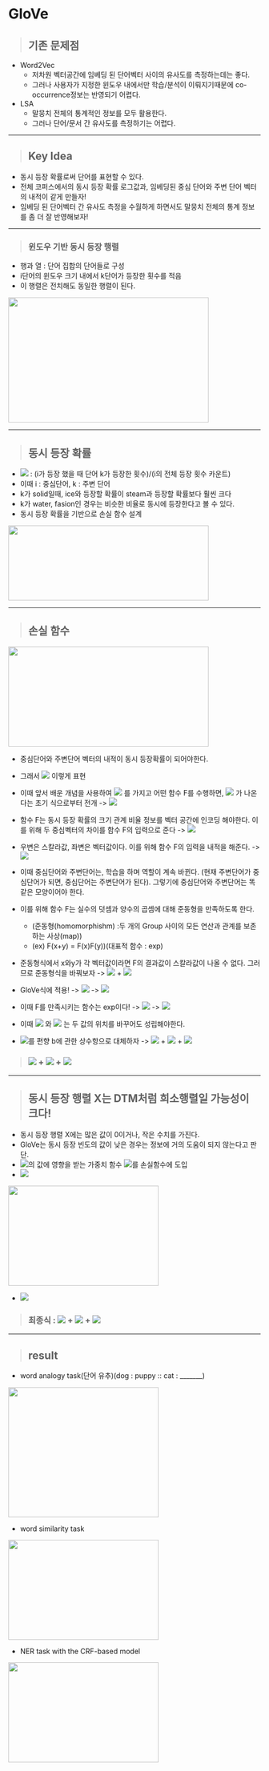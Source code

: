 # GloVe

> ## 기존 문제점

- Word2Vec
  - 저차원 벡터공간에 임베딩 된 단어벡터 사이의 유사도를 측정하는데는 좋다.
  - 그러나 사용자가 지정한 윈도우 내에서만 학습/분석이 이뤄지기때문에 co-occurrence정보는 반영되기 어렵다. 
- LSA
  - 말뭉치 전체의 통계적인 정보를 모두 활용한다.
  - 그러나 단어/문서 간 유사도를 측정하기는 어렵다.

---

> ## Key Idea

- 동시 등장 확률로써 단어를 표현할 수 있다.
- 전체 코퍼스에서의 동시 등장 확률 로그값과, 임베딩된 중심 단어와 주변 단어 벡터의 내적이 같게 만들자!
- 임베딩 된 단어벡터 간 유사도 측정을 수월하게 하면서도 말뭉치 전체의 통계 정보를 좀 더 잘 반영해보자!

---

> ### 윈도우 기반 동시 등장 행렬

- 행과 열 : 단어 집합의 단어들로 구성
- i단어의 윈도우 크기 내에서 k단어가 등장한 횟수를 적음
- 이 행렬은 전치해도 동일한 행렬이 된다.

<img src="https://user-images.githubusercontent.com/59716219/130346735-27d23267-0b06-42e5-9132-30de804415e8.png" width="400" height="250">

---

> ## 동시 등장 확률

- <img src="https://render.githubusercontent.com/render/math?math=P(k|i)"> : (i가 등장 했을 때 단어 k가 등장한 횟수)/(i의 전체 등장 횟수 카운트)
- 이때 i : 중심단어, k : 주변 단어
- k가 solid일때, ice와 등장할 확률이 steam과 등장할 확률보다 훨씬 크다
- k가 water, fasion인 경우는 비슷한 비율로 동시에 등장한다고 볼 수 있다.
- 동시 등장 확률을 기반으로 손실 함수 설계

<img src="https://user-images.githubusercontent.com/59716219/130346806-9e8e49f1-9dd4-4962-8405-3cda6376968f.png" width="400" height="150">

---

> ## 손실 함수

<img src="https://user-images.githubusercontent.com/59716219/130347049-5709d657-aa2e-4b7c-9259-91d5993585f4.png" width="400" height="200">

- 중심단어와 주변단어 벡터의 내적이 동시 등장확률이 되어야한다.
- 그래서 <img src="https://render.githubusercontent.com/render/math?math=dot product(w_i, \tilde{w_k}) \approx P(k|i) = P_{ik}"> 이렇게 표현
- 이때 앞서 배운 개념을 사용하여 <img src="https://render.githubusercontent.com/render/math?math=w_i, w_j, \tilde{w_k}"> 를 가지고 어떤 함수 F를 수행하면, <img src="https://render.githubusercontent.com/render/math?math=P_{ik}/P_{jk}"> 가 나온다는 초기 식으로부터 전개
  -> <img src="https://render.githubusercontent.com/render/math?math=F(w_i, w_j, \tilde{w_k}) = P_{ik}/P_{jk}"> 
  
- 함수 F는 동시 등장 확률의 크기 관계 비율 정보를 벡터 공간에 인코딩 해야한다. 이를 위해 두 중심벡터의 차이를 함수 F의 입력으로 준다
  -> <img src="https://render.githubusercontent.com/render/math?math=F(w_i - w_j, \tilde{w_k}) = P_{ik}/P_{jk}"> 
  
- 우변은 스칼라값, 좌변은 벡터값이다. 이를 위해 함수 F의 입력을 내적을 해준다.
  -> <img src="https://render.githubusercontent.com/render/math?math=F({(w_i - w_j)}^T \tilde{w_k}) = P_{ik}/P_{jk}"> 
  
- 이때 중심단어와 주변단어는, 학습을 하며 역할이 계속 바뀐다. (현재 주변단어가 중심단어가 되면, 중심단어는 주변단어가 된다). 그렇기에 중심단어와 주변단어는 똑같은 모양이어야 한다.
- 이를 위해 함수 F는 실수의 덧셈과 양수의 곱셈에 대해 준동형을 만족하도록 한다. 
  - (준동형(homomorphishm) :두 개의 Group 사이의 모든 연산과 관계를 보존하는 사상(map))
  - (ex) F(x+y) = F(x)F(y))(대표적 함수 : exp)
- 준동형식에서 x와y가 각 벡터값이라면 F의 결과값이 스칼라값이 나올 수 없다. 그러므로 준동형식을 바꿔보자
  -> <img src="https://render.githubusercontent.com/render/math?math=F(v_1^Tv_2"> + <img src="https://render.githubusercontent.com/render/math?math=v_3^Tv_4) = F(v_1^Tv_2)F(v_3^Tv_4), \forall{v_1, v_2, v_3, v_4 \in V}">
  
- GloVe식에 적용!
  ->  <img src="https://render.githubusercontent.com/render/math?math=F({(w_i - w_j)}^T \tilde{w_k}) = P_{ik}/P_{jk} = F(W_i^T\tilde{w_k})/F(W_j^T\tilde{w_k})">
  ->  <img src="https://render.githubusercontent.com/render/math?math=F(w_i^T\tilde{w_k}) = P_{ik} = X_{ik}/X_i">  
  
- 이때 F를 만족시키는 함수는 exp이다!
  -> <img src="https://render.githubusercontent.com/render/math?math=exp(w_i^T\tilde{w_k}) = P_{ik} = X_{ik}/X_i">
  -> <img src="https://render.githubusercontent.com/render/math?math=w_i^T\tilde{w_k} = logP_{ik} = logX_{ik} - logX_i">
 
- 이때 <img src="https://render.githubusercontent.com/render/math?math=w_i"> 와 <img src="https://render.githubusercontent.com/render/math?math=\tilde{w_i}"> 는 두 값의 위치를 바꾸어도 성립해야한다.
- <img src="https://render.githubusercontent.com/render/math?math=log X_i">를 편향 b에 관한 상수항으로 대체하자
  -> <img src="https://render.githubusercontent.com/render/math?math=w_i^T\tilde{w_k}"> + <img src="https://render.githubusercontent.com/render/math?math=b_i"> + <img src="https://render.githubusercontent.com/render/math?math=\tilde{b_k} = logX_{ik}">
  
> ### <img src="https://render.githubusercontent.com/render/math?math=Loss function = \sum^V_{m,n = 1}{(w_i^T\tilde{w_k}}"> + <img src="https://render.githubusercontent.com/render/math?math=b_i"> + <img src="https://render.githubusercontent.com/render/math?math={\tilde{b_k} - logX_{ik})}^T">

---

> ## 동시 등장 행렬 X는 DTM처럼 희소행렬일 가능성이 크다!

- 동시 등장 행렬 X에는 많은 값이 0이거나, 작은 수치를 가진다. 
- GloVe는 동시 등장 빈도의 값이 낮은 경우는 정보에 거의 도움이 되지 않는다고 판단. 
- <img src="https://render.githubusercontent.com/render/math?math=X_{ik}">의 값에 영향을 받는 가중치 함수 <img src="https://render.githubusercontent.com/render/math?math=f(X_{ik})">를 손실함수에 도입
- <img src="https://render.githubusercontent.com/render/math?math=f(X_{ik})">

<img src="https://user-images.githubusercontent.com/59716219/130348280-844bb322-6f5b-4dd7-9222-3cba51aeb7e3.png" width="300" height="200">

- <img src="https://render.githubusercontent.com/render/math?math=f(x) = min(1,(x/x_{max})^{3/4}">
> ### 최종식 : <img src="https://render.githubusercontent.com/render/math?math=Loss function = \sum^V_{m,n = 1}{f(X_{mn})(w_i^T\tilde{w_k}}"> + <img src="https://render.githubusercontent.com/render/math?math=b_i"> + <img src="https://render.githubusercontent.com/render/math?math={\tilde{b_k} - logX_{ik})}^2">

---

> ## result

- word analogy task(단어 유추)(dog : puppy :: cat : _______)

<img src="https://user-images.githubusercontent.com/59716219/130491608-c20d5782-f053-42a5-81aa-c36758b0e079.png" width="300" height="260">

- word similarity task

<img src="https://user-images.githubusercontent.com/59716219/130493558-af9353c9-9d6d-413b-bcec-8d2fd87688a5.png" width="300" height="200">

- NER task with the CRF-based model

<img src="https://user-images.githubusercontent.com/59716219/130493537-05642bfb-25e2-4a2a-bd40-72ee9802c51f.png" width="300" height="200">
